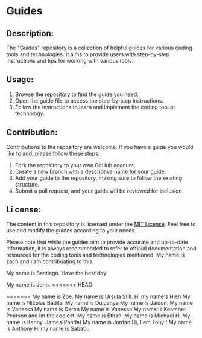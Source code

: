 
# Guides

## Description:
The "Guides" repository is a collection of helpful guides for various coding tools and technologies. It aims to provide users with step-by-step instructions and tips for working with various tools.

## Usage:
1. Browse the repository to find the guide you need.
2. Open the guide file to access the step-by-step instructions.
3. Follow the instructions to learn and implement the coding tool or technology.

## Contribution:
Contributions to the repository are welcome. If you have a guide you would like to add, please follow these steps:
1. Fork the repository to your own GitHub account.
2. Create a new branch with a descriptive name for your guide.
3. Add your guide to the repository, making sure to follow the existing structure.
4. Submit a pull request, and your guide will be reviewed for inclusion.

## Li cense:
The content in this repository is licensed under the [MIT License](https://github.com/DezSays/Guides/blob/main/LICENSE). Feel free to use and modify the guides according to your needs.

Please note that while the guides aim to provide accurate and up-to-date information, it is always recommended to refer to official documentation and resources for the coding tools and technologies mentioned.
My name is zach and i am contribuating to this

My name is Santiago. Have the best day!

My name is John. 
<<<<<<< HEAD

=======
My name is Zoe.
My name is Ursula Still.
Hi my name's Hien
My name is Nicolas Badila. 
My name is Dujuanye
My name is Jaidon.
My name is Vanessa
My name is Deron
My name is Vanessa
My name is Keamber Pearson and Im the coolest.
My name is Ethan.
My name is Michael H.
My name is Kenny.
James(Panda)
My name is Jordan
Hi, I am Tony!!
My name is Anthony
Hi my name is Sababu

